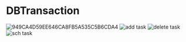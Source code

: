# DBTransaction














![949CA4D59EE646CA8FB5A535C5B6CDA4](https://user-images.githubusercontent.com/50875814/94970672-cbbb2a80-0522-11eb-84bc-8dc5d20e0a54.jpg)
![add task](https://user-images.githubusercontent.com/50875814/94970676-cd84ee00-0522-11eb-99c6-f5310a1bd40a.jpg)
![delete task](https://user-images.githubusercontent.com/50875814/94970677-ce1d8480-0522-11eb-82ac-8895361e3698.PNG)
![sch task](https://user-images.githubusercontent.com/50875814/94970678-ce1d8480-0522-11eb-86d3-ca4d33d5ecbb.png)
